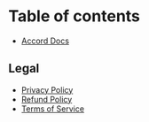 # Table of contents

* [Accord Docs](README.md)

## Legal

* [Privacy Policy](legal/privacy.md)
* [Refund Policy](legal/refunds.md)
* [Terms of Service](legal/terms.md)

